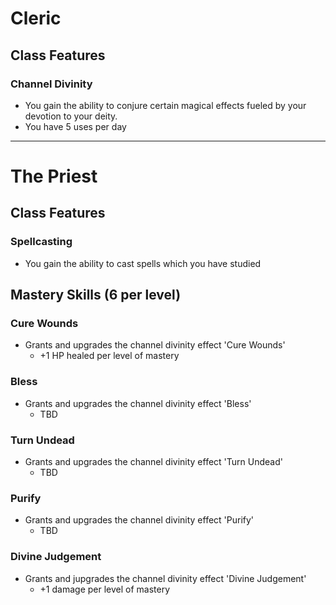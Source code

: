 # Cleric
## Class Features
### Channel Divinity
- You gain the ability to conjure certain magical effects fueled by your devotion to your deity. 
- You have 5 uses per day

<hr>

# The Priest
## Class Features
### Spellcasting
- You gain the ability to cast spells which you have studied
## Mastery Skills (6 per level)
### Cure Wounds
- Grants and upgrades the channel divinity effect 'Cure Wounds'
	- +1 HP healed per level of mastery
### Bless
- Grants and upgrades the channel divinity effect 'Bless'
	- TBD
### Turn Undead
- Grants and upgrades the channel divinity effect 'Turn Undead'
	- TBD
### Purify
- Grants and upgrades the channel divinity effect 'Purify'
	- TBD
### Divine Judgement
- Grants and jupgrades the channel divinity effect 'Divine Judgement'
	- +1 damage per level of mastery